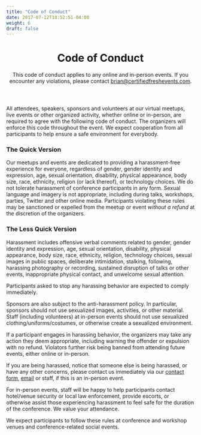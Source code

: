 ```yaml
---
title: "Code of Conduct"
date: 2017-07-12T18:52:51-04:00
weight: 6
draft: false
---
```


<!-- markdownlint-disable -->
<main class="mb-20">
  <header class="container max-w-3xl px-6 py-12 mx-auto">
    <h1 class="my-2 text-5xl font-bold">Code of Conduct</h1>
    <p class="text-xl">This code of conduct applies to any online and in-person events. If you encounter any violations, please contact <a href="mailto:brian@certifiedfreshevents.com" class="font-bold link text-sky">brian@certifiedfreshevents.com</a>.</p>
  </header>

  <div class="container max-w-3xl px-6 mx-auto">
    <div class="content">
<!-- markdownlint-restore -->

All attendees, speakers, sponsors and volunteers at our virtual meetups, live events or other organized activity, whether online or in-person, are required to agree with the following code of conduct. The organizers will enforce this code throughout the event. We expect cooperation from all participants to help ensure a safe environment for everybody.

### The Quick Version

Our meetups and events are dedicated to providing a harassment-free experience for everyone, regardless of gender, gender identity and expression, age, sexual orientation, disability, physical appearance, body size, race, ethnicity, religion (or lack thereof), or technology choices. We do not tolerate harassment of conference participants in any form. Sexual language and imagery is not appropriate, including during talks, workshops, parties, Twitter and other online media. Participants violating these rules may be sanctioned or expelled from the meetup or event _without a refund_ at the discretion of the organizers.

### The Less Quick Version

Harassment includes offensive verbal comments related to gender, gender identity and expression, age, sexual orientation, disability, physical appearance, body size, race, ethnicity, religion, technology choices, sexual images in public spaces, deliberate intimidation, stalking, following, harassing photography or recording, sustained disruption of talks or other events, inappropriate physical contact, and unwelcome sexual attention.

Participants asked to stop any harassing behavior are expected to comply immediately.

Sponsors are also subject to the anti-harassment policy. In particular, sponsors should not use sexualized images, activities, or other material. Staff (including volunteers) at in-person events should not use sexualized clothing/uniforms/costumes, or otherwise create a sexualized environment.

If a participant engages in harassing behavior, the organizers may take any action they deem appropriate, including warning the offender or expulsion with no refund. Violators further risk being banned from attending future events, either online or in-person.

If you are being harassed, notice that someone else is being harassed, or have any other concerns, please contact us immediately via our [contact form](http://localhost:8888/contact/contact/), [email](mailto:brian@certifiedfreshevents.com) or staff, if this is an in-person event.

For in-person events, staff will be happy to help participants contact hotel/venue security or local law enforcement, provide escorts, or otherwise assist those experiencing harassment to feel safe for the duration of the conference. We value your attendance.

We expect participants to follow these rules at conference and workshop venues and conference-related social events.

<!-- markdownlint-disable -->
  </div>
</main>
<!-- markdownlint-restore -->
